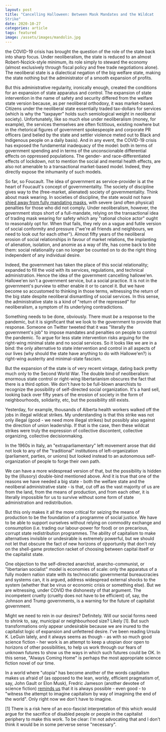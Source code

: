```yaml
---
layout: post
title: "Cancelling Halloween: Between Mask Mandates and the Wildcat
Strike"
date: 2020-10-27
categories: article
tags: featured
image: /assets/images/mandolin.jpg
---
```


the COVID-19 crisis has brought the question of the role of the state
back into sharp focus. Under neoliberalism, the state is reduced to an
almost Robert-Nozick-style minimum, its role simply to steward the
economy (almost exclusively through fiscal policy and free trade
negotiations alone). The neoliberal state is a dialectical negation of
the big welfare state, making the state nothing but the administrator of
a smooth expansion of profits.

But this administrative regularity, ironically enough, created the
conditions for an expansion of state apparatus and control. The
expansion of state intervention in the name of safety and security
differed from the welfare state version because, as per neoliberal
orthodoxy, it was market-based. Citizens under the neoliberal state
essentially traded tax-dollars for services (which is why the "taxpayer"
holds such semiological weight in neoliberal society). Unfortunately,
like so much else under neoliberalism (money, for example), the services
themselves are often fictitious, existing nowhere but in the rhetorical
figures of government spokespeople and corporate PR officers (and belied
by the state and settler violence meted out to Black and Indigenous people on a daily
basis). And in any
event, the COVID-19 crisis has exposed the fundamental inadequacy of the
model: both in terms of government spending and in terms of the
unconscionable differential effects on oppressed populations. The
gender- and race-differentiated effects of lockdown, not to mention the
social and mental health effects, are also not amenable to a
transactional market-based model. Indeed, they directly expose the
inhumanity of such models.

So far, so Foucault. The idea of government as service-provider is at
the heart of Foucault's concept of governmentality. The society of
discipline gives way to the (free-market, alienated) society of
governmentality. Think about mask wearing. In societies of discipline,
the state would not have [shied away from fully mandating
masks](https://redlibrarian.github.io/article/2020/08/26/proceduralism-and-mandates.html), with
severe (and often physical) penalties for those who did not comply.
Under neoliberalism, however, the government stops short of a
full-mandate, relying on the transactional idea of trading mask wearing
for safety which any "rational choice actor" ought to reasonably opt
for. When that fails, they rely on a vague and futile version of social conformity
and pressure ("we're all friends and neighbours, we need to look out for
each other"). Almost fifty years of the neoliberal erosion of social
relationships in favour of market relations, the implanting of
alienation, isolation, and anomie as a way of life, has come back to
bite them: social relationality can no longer be counted on to do the
right thing independent of any individual desire.

Indeed, the government has taken the place of this social relationality;
expanded to fill the void with its services, regulations, and technical
administration. Hence the idea of the government cancelling hallowe'en.
Hallowe'en isn't a government service, but a social practice. It is not
in the government's purview to either enable it or to cancel it. But we
have become so accustomed to thinking in those terms, witnessing the
return of the big state despite neoliberal dismantling of social
services. In this sense, the administrative state is a kind of "return
of the repressed" for neoliberalism, a symptom of its underlying
contradictions. 

Something needs to be done, obviously. There must *be* a response to the
pandemic, but it is significant that we look to the government to
provide that response. Someone on Twitter tweeted that it was "literally
the government's job" to impose mandates and penalties on people to
control the pandemic. To argue for less state intervention risks arguing
for the right-wing minimal state and no social services. So it looks
like we are in a bind: the only alternative to state intervention and
control in all aspects of our lives (why should the state have anything
to do with Hallowe'en?) is right-wing austerity and minimal-state
fascism.

But the expansion of the state is of very recent vintage, dating back
pretty much only to the Second World War. The double bind of
neoliberalism: enormous state control or right-wing libertarianism
obscures the fact that there is a third option. We don't have to be
full-blown anarchists to recognize the possibility of self-directed
social organization. It's a hard sell, looking back over fifty years of
the erosion of society in the form of neighbourhoods, solidarity, etc,
but the possibility still exists. 

Yesterday, for example, thousands of Alberta health workers walked off
the jobs in illegal wildcat strikes. My understanding is that this
strike was not only illegal (good - we need more illegal strikes) but
possibly also against the direction of union leadership. If that is the
case, then these wildcat strikes were truly the expression of collective
discontent, collective organizing, collective decisionmaking. 

In the 1960s in Italy, an "extraparliamentary" left movement arose that
did not look to any of the "traditional" institutions of
left-organization (parliament, parties, or unions) but looked instead to
an autonomous self-organization of people to forge their own path.

We can have a more widespread version of that, but the possibility is
hidden by the (illusory) double-bind mentioned above. And it is true
that one of the reasons we have needed a big state - both the welfare
state and the neoliberal administrative state - is that, cut off as the
vast majority of us 
are from the land, from the means of production, and from each other, it
is literally impossible for us to survive without some form of state
administration and redistribution.

But this only makes it all the more critical for seizing the means of
production to be the foundation of a programme of social justice. We
have to be able to support ourselves without relying on commodity
exchange and consumption (i.e. trading our labour-power for food) or on
precarious, corrupt state redistribution programmes. The ability of
capitalism to make alternatives invisible or undesirable is extremely
powerful, but we should not let that obscure the fact of new horizons of
opportunity that don't rely on the shell-game protection racket of
choosing between capital itself or the capitalist state.

One objection to the self-directed anarchist, anarcho-communist, or
"libertarian socialist" model is economies of scale: only the apparatus
of a fully modern nation state with its technocratic governmental
bureaucracies and systems can, it is argued, address widespread external shocks to the
system (whether that be virus or economic crisis or something else). But
we are witnessing, under COVID the dishonesty of that argument. The
incompetent cruelty (cruelty does not have to be efficient) of, say, the
Johnson and Trump governments, is a warning for the future of capitalist
government. 

Might we need to rein in our desires? Definitely. Will our
social forms need to shrink to, say, municipal or neighbourhood size?
Likely [1]. But such transformations only appear undesirable because we are
inured to the capitalist logic of expansion and unfettered desire. I've
been reading Ursula K. LeGuin lately, and it always seems as though - as
with so much good science fiction - her work is an attempt to keep a
utopian door open to horizons of other possibilities, to help us work
through our fears of unknown futures to show us the ways in which such
futures could be OK. In this sense, "Always Coming Home" is perhaps the
most appropriate science fiction novel of our time.

In a world where "utopia" has become another of the
words capitalism makes us afraid of (as opposed to the lean, worldy, efficient
pragmatism of, say, John Gault or Elon Musk), Fredric Jameson
(another devotee of science fiction) [reminds us](https://newleftreview.org/issues/II21/articles/fredric-jameson-future-city)
that it is always possible - even good - to "witness the attempt to imagine capitalism by way of
imagining the end of the world". Only right now we don't have to
imagine.

[1] There is a risk here of an eco-fascist interpretation of this which
would argue for the sacrifice of disabled people or people in the
capitalist periphery to make this work. To be clear: I'm not advocating
that and I don't think it would be in some perverse sense "necessary".
